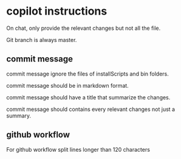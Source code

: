 # copilot instructions

On chat, only provide the relevant changes but not all the file.

Git branch is always master.

## commit message

commit message ignore the files of installScripts and bin folders.

commit message should be in markdown format.

commit message should have a title that summarize the changes.

commit message should contains every relevant changes not just a summary.

## github workflow

For github workflow split lines longer than 120 characters
